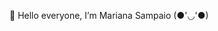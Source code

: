  👋 Hello everyone, I’m Mariana Sampaio (●'◡'●) 
  
  
<!---  
samppaiomari/samppaiomari is a ✨ special ✨ repository because its `README.md` (this file) appears on your GitHub profile.
You can click the Preview link to take a look at your changes.
--->
